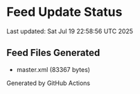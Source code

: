 # Feed Update Status
Last updated: Sat Jul 19 22:58:56 UTC 2025

## Feed Files Generated
- master.xml (83367 bytes)

Generated by GitHub Actions

